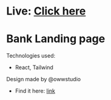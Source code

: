 # Live: [Click here](https://bank-app-coral-pi.vercel.app/)

# Bank Landing page

Technologies used:

- React, Tailwind

Design made by @owwstudio

- Find it here: [link](https://www.figma.com/design/bUGIPys15E78w9bs1l4tgS/HooBank?node-id=310-485&t=wijsm1r2iwfpkr1d-0)
